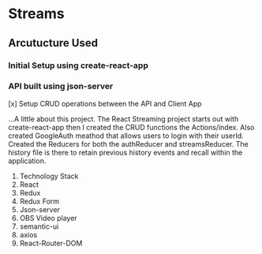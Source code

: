 # Streams

## Arcutucture Used

### Initial Setup using create-react-app

### API built using json-server

[x] Setup CRUD operations between the API and Client App

...A little about this project.  The React Streaming project starts out with create-react-app then I created the CRUD functions the Actions/index. Also created GoogleAuth meathod that allows users to login with their userId.  Created the Reducers for both the authReducer and streamsReducer.  The history file is there to retain previous history events and recall within the application.

1. Technology Stack
2. React
3. Redux
4. Redux Form
5. Json-server
6. OBS Video player
7. semantic-ui
8. axios
9. React-Router-DOM
